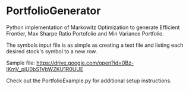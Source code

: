 # PortfolioGenerator
Python implementation of Markowitz Optimization to generate Efficient Frontier, Max Sharpe Ratio Portofolio and Min Variance Portfolio.

The symbols input file is as simple as creating a text file and listing each desired stock's symbol to a new row.

Sample file: https://drive.google.com/open?id=0Bz-IKmV_piU0bS1VbWZKU1R0UUE 

Check out the PortfolioExample.py for additional setup instructions.
